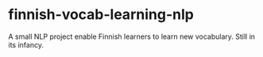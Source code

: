 # finnish-vocab-learning-nlp

A small NLP project enable Finnish learners to learn new vocabulary. Still in its infancy.

